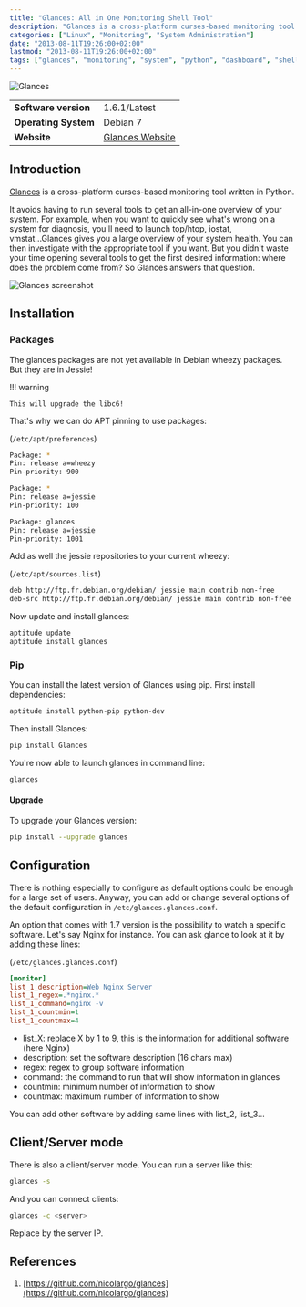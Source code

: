 ```yaml
---
title: "Glances: All in One Monitoring Shell Tool"
description: "Glances is a cross-platform curses-based monitoring tool written in Python that provides an all-in-one overview of your system health, replacing the need to run multiple monitoring tools simultaneously."
categories: ["Linux", "Monitoring", "System Administration"]
date: "2013-08-11T19:26:00+02:00"
lastmod: "2013-08-11T19:26:00+02:00"
tags: ["glances", "monitoring", "system", "python", "dashboard", "shell", "debian"]
---
```


![Glances](../../static/images/glances-logo.avif)


|||
|-|-|
| **Software version** | 1.6.1/Latest |
| **Operating System** | Debian 7 |
| **Website** | [Glances Website](https://github.com/nicolargo/glances) |


## Introduction

[Glances](https://github.com/nicolargo/glances) is a cross-platform curses-based monitoring tool written in Python.

It avoids having to run several tools to get an all-in-one overview of your system. For example, when you want to quickly see what's wrong on a system for diagnosis, you'll need to launch top/htop, iostat, vmstat...Glances gives you a large overview of your system health. You can then investigate with the appropriate tool if you want. But you didn't waste your time opening several tools to get the first desired information: where does the problem come from? So Glances answers that question.

![Glances screenshot](../../static/images/glances_screenshot.avif)

## Installation

### Packages

The glances packages are not yet available in Debian wheezy packages. But they are in Jessie!

!!! warning

    This will upgrade the libc6!

That's why we can do APT pinning to use packages:

(`/etc/apt/preferences`)

```bash
Package: *
Pin: release a=wheezy
Pin-priority: 900

Package: *
Pin: release a=jessie
Pin-priority: 100

Package: glances
Pin: release a=jessie
Pin-priority: 1001
```

Add as well the jessie repositories to your current wheezy:

(`/etc/apt/sources.list`)

```bash
deb http://ftp.fr.debian.org/debian/ jessie main contrib non-free
deb-src http://ftp.fr.debian.org/debian/ jessie main contrib non-free
```

Now update and install glances:

```bash
aptitude update
aptitude install glances
```

### Pip

You can install the latest version of Glances using pip. First install dependencies:

```bash
aptitude install python-pip python-dev
```

Then install Glances:

```bash
pip install Glances
```

You're now able to launch glances in command line:

```bash
glances
```

#### Upgrade

To upgrade your Glances version:

```bash
pip install --upgrade glances
```

## Configuration

There is nothing especially to configure as default options could be enough for a large set of users. Anyway, you can add or change several options of the default configuration in `/etc/glances.glances.conf`.

An option that comes with 1.7 version is the possibility to watch a specific software. Let's say Nginx for instance. You can ask glance to look at it by adding these lines:

(`/etc/glances.glances.conf`)

```ini
[monitor]
list_1_description=Web Nginx Server
list_1_regex=.*nginx.*
list_1_command=nginx -v
list_1_countmin=1
list_1_countmax=4
```

* list_X: replace X by 1 to 9, this is the information for additional software (here Nginx)
* description: set the software description (16 chars max)
* regex: regex to group software information
* command: the command to run that will show information in glances
* countmin: minimum number of information to show
* countmax: maximum number of information to show

You can add other software by adding same lines with list_2, list_3...

## Client/Server mode

There is also a client/server mode. You can run a server like this:

```bash
glances -s
```

And you can connect clients:

```bash
glances -c <server>
```

Replace <server> by the server IP.

## References

1. [https://github.com/nicolargo/glances](https://github.com/nicolargo/glances)
